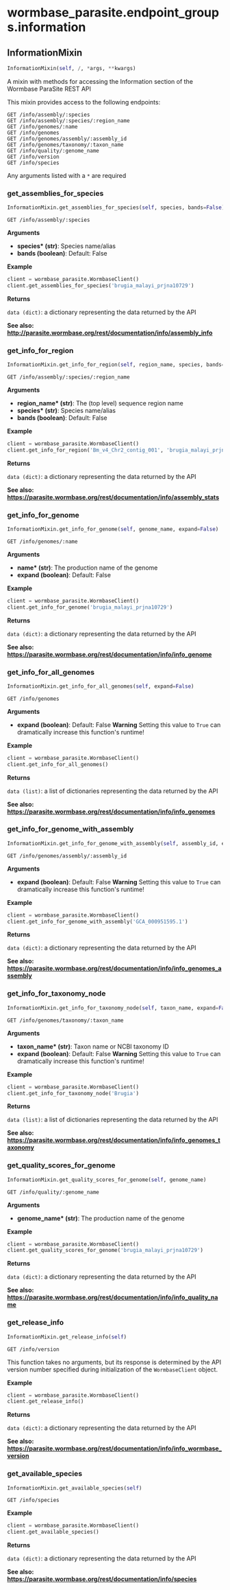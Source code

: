 <h1 id="wormbase_parasite.endpoint_groups.information">wormbase_parasite.endpoint_groups.information</h1>


<h2 id="wormbase_parasite.endpoint_groups.information.InformationMixin">InformationMixin</h2>

```python
InformationMixin(self, /, *args, **kwargs)
```
A mixin with methods for accessing the Information section of the Wormbase ParaSite REST API

This mixin provides access to the following endpoints:

```
GET /info/assembly/:species
GET /info/assembly/:species/:region_name
GET /info/genomes/:name
GET /info/genomes
GET /info/genomes/assembly/:assembly_id
GET /info/genomes/taxonomy/:taxon_name
GET /info/quality/:genome_name
GET /info/version
GET /info/species
```

Any arguments listed with a `*` are required


<h3 id="wormbase_parasite.endpoint_groups.information.InformationMixin.get_assemblies_for_species">get_assemblies_for_species</h3>

```python
InformationMixin.get_assemblies_for_species(self, species, bands=False)
```
`GET /info/assembly/:species`

__Arguments__

- __species* (str)__: Species name/alias
- __bands (boolean)__: Default: False

__Example__

```python
client = wormbase_parasite.WormbaseClient()
client.get_assemblies_for_species('brugia_malayi_prjna10729')
```

__Returns__

`data (dict)`: a dictionary representing the data returned by the API

__See also: http://parasite.wormbase.org/rest/documentation/info/assembly_info__



<h3 id="wormbase_parasite.endpoint_groups.information.InformationMixin.get_info_for_region">get_info_for_region</h3>

```python
InformationMixin.get_info_for_region(self, region_name, species, bands=False)
```
`GET /info/assembly/:species/:region_name`

__Arguments__

- __region_name* (str)__: The (top level) sequence region name
- __species* (str)__: Species name/alias
- __bands (boolean)__: Default: False

__Example__

```python
client = wormbase_parasite.WormbaseClient()
client.get_info_for_region('Bm_v4_Chr2_contig_001', 'brugia_malayi_prjna10729')
```

__Returns__

`data (dict)`: a dictionary representing the data returned by the API

__See also: https://parasite.wormbase.org/rest/documentation/info/assembly_stats__



<h3 id="wormbase_parasite.endpoint_groups.information.InformationMixin.get_info_for_genome">get_info_for_genome</h3>

```python
InformationMixin.get_info_for_genome(self, genome_name, expand=False)
```
`GET /info/genomes/:name`

__Arguments__

- __name* (str)__: The production name of the genome
- __expand (boolean)__: Default: False

__Example__

```python
client = wormbase_parasite.WormbaseClient()
client.get_info_for_genome('brugia_malayi_prjna10729')
```

__Returns__

`data (dict)`: a dictionary representing the data returned by the API

__See also: https://parasite.wormbase.org/rest/documentation/info/info_genome__



<h3 id="wormbase_parasite.endpoint_groups.information.InformationMixin.get_info_for_all_genomes">get_info_for_all_genomes</h3>

```python
InformationMixin.get_info_for_all_genomes(self, expand=False)
```
`GET /info/genomes`

__Arguments__

- __expand (boolean)__: Default: False **Warning** Setting this value to `True` can dramatically increase this function's runtime!

__Example__

```python
client = wormbase_parasite.WormbaseClient()
client.get_info_for_all_genomes()
```

__Returns__

`data (list)`: a list of dictionaries representing the data returned by the API

__See also: https://parasite.wormbase.org/rest/documentation/info/info_genomes__



<h3 id="wormbase_parasite.endpoint_groups.information.InformationMixin.get_info_for_genome_with_assembly">get_info_for_genome_with_assembly</h3>

```python
InformationMixin.get_info_for_genome_with_assembly(self, assembly_id, expand=False)
```
`GET /info/genomes/assembly/:assembly_id`

__Arguments__

- __expand (boolean)__: Default: False **Warning** Setting this value to `True` can dramatically increase this function's runtime!

__Example__

```python
client = wormbase_parasite.WormbaseClient()
client.get_info_for_genome_with_assembly('GCA_000951595.1')
```

__Returns__

`data (dict)`: a dictionary representing the data returned by the API

__See also: https://parasite.wormbase.org/rest/documentation/info/info_genomes_assembly__



<h3 id="wormbase_parasite.endpoint_groups.information.InformationMixin.get_info_for_taxonomy_node">get_info_for_taxonomy_node</h3>

```python
InformationMixin.get_info_for_taxonomy_node(self, taxon_name, expand=False)
```
`GET /info/genomes/taxonomy/:taxon_name`

__Arguments__

- __taxon_name* (str)__: Taxon name or NCBI taxonomy ID
- __expand (boolean)__: Default: False **Warning** Setting this value to `True` can dramatically increase this function's runtime!

__Example__

```python
client = wormbase_parasite.WormbaseClient()
client.get_info_for_taxonomy_node('Brugia')
```

__Returns__

`data (list)`: a list of dictionaries representing the data returned by the API

__See also: https://parasite.wormbase.org/rest/documentation/info/info_genomes_taxonomy__



<h3 id="wormbase_parasite.endpoint_groups.information.InformationMixin.get_quality_scores_for_genome">get_quality_scores_for_genome</h3>

```python
InformationMixin.get_quality_scores_for_genome(self, genome_name)
```
`GET /info/quality/:genome_name`

__Arguments__

- __genome_name* (str)__: The production name of the genome

__Example__

```python
client = wormbase_parasite.WormbaseClient()
client.get_quality_scores_for_genome('brugia_malayi_prjna10729')
```

__Returns__

`data (dict)`: a dictionary representing the data returned by the API

__See also: https://parasite.wormbase.org/rest/documentation/info/info_quality_name__



<h3 id="wormbase_parasite.endpoint_groups.information.InformationMixin.get_release_info">get_release_info</h3>

```python
InformationMixin.get_release_info(self)
```
`GET /info/version`

This function takes no arguments, but its response is determined by the API version number specified during initialization of the `WormbaseClient` object.

__Example__

```python
client = wormbase_parasite.WormbaseClient()
client.get_release_info()
```

__Returns__

`data (dict)`: a dictionary representing the data returned by the API

__See also: https://parasite.wormbase.org/rest/documentation/info/info_wormbase_version__



<h3 id="wormbase_parasite.endpoint_groups.information.InformationMixin.get_available_species">get_available_species</h3>

```python
InformationMixin.get_available_species(self)
```
`GET /info/species`

__Example__

```python
client = wormbase_parasite.WormbaseClient()
client.get_available_species()
```

__Returns__

`data (dict)`: a dictionary representing the data returned by the API

__See also: https://parasite.wormbase.org/rest/documentation/info/species__



